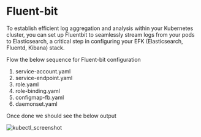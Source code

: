 # Fluent-bit
To establish efficient log aggregation and analysis within your Kubernetes cluster, you can set up Fluentbit to seamlessly stream logs from your pods to Elasticsearch, a critical step in configuring your EFK (Elasticsearch, Fluentd, Kibana) stack.

Flow the below sequence for Fluent-bit configuration
  1) service-account.yaml
  2) service-endpoint.yaml
  3) role.yaml
  4) role-binding.yaml
  5) configmap-fb.yaml
  6) daemonset.yaml

Once done we should see the below output

![kubectl_screenshot](https://github.com/Nuwas/Fluent-bit/assets/32307939/bce38ee9-874b-45b3-838a-debd5bd1c759)
